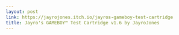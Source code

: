 ```yaml
---
layout: post
link: https://jayrojones.itch.io/jayros-gameboy-test-cartridge
title: Jayro's GAMEBOY™ Test Cartridge v1.6 by JayroJones
---
```

